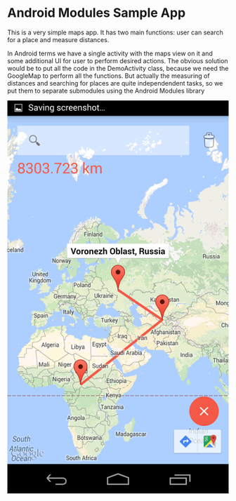 # Android Modules Sample App
This is a very simple maps app. It has two main functions: user can search for a place and measure distances.

In Android terms we have a single activity with the maps view on it and some additional UI for user to perform desired actions. The obvious solution would be to put all the code in the DemoActivity class, because we need the GoogleMap to perform all the functions. But actually the measuring of distances and searching for places are quite independendent tasks, so we put them to separate submodules using the Android Modules library

![Alt text](https://github.com/netimen/android-modules/blob/master/androidmodulesdemo/androidmodulesdemo.png "app screenshot")
